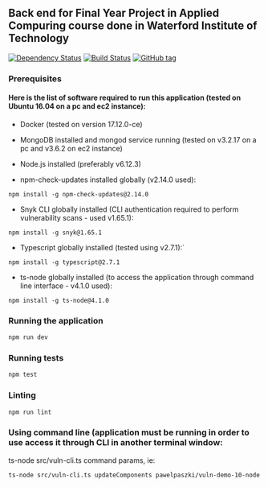 ## Back end for Final Year Project in Applied Compuring course done in Waterford Institute of Technology

[![Dependency Status](https://david-dm.org/pawelpaszki/FYP_back_end.svg)](https://david-dm.org/pawelpaszki/FYP_back_end) [![Build Status](https://travis-ci.org/pawelpaszki/FYP_back_end.svg?branch=master)](https://travis-ci.org/pawelpaszki/FYP_back_end) [![GitHub tag](https://img.shields.io/github/tag/pawelpaszki/FYP_back_end.svg)](https://github.com/pawelpaszki/FYP_back_end)

### Prerequisites

#### Here is the list of software required to run this application (tested on Ubuntu 16.04 on a pc and ec2 instance):

* Docker (tested on version 17.12.0-ce)

* MongoDB installed and mongod service running (tested on v3.2.17 on a pc and v3.6.2 on ec2 instance)

* Node.js installed (preferably v6.12.3)

* npm-check-updates installed globally (v2.14.0 used):
```
npm install -g npm-check-updates@2.14.0
```
* Snyk CLI globally installed (CLI authentication required to perform vulnerability scans - used v1.65.1):
```
npm install -g snyk@1.65.1
```
* Typescript globally installed (tested using v2.7.1):`
```
npm install -g typescript@2.7.1
```

* ts-node globally installed (to access the application through command line interface - v4.1.0 used):
```
npm install -g ts-node@4.1.0
```
### Running the application

```bash
npm run dev
```

### Running tests

```bash
npm test
```

### Linting

```bash
npm run lint
```

### Using command line (application must be running in order to use access it through CLI in another terminal window:

ts-node src/vuln-cli.ts command params, ie:
```bash
ts-node src/vuln-cli.ts updateComponents pawelpaszki/vuln-demo-10-node
```
